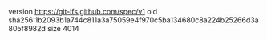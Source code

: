 version https://git-lfs.github.com/spec/v1
oid sha256:1b2093b1a744c811a3a75059e4f970c5ba134680c8a224b25266d3a805f8982d
size 4014
